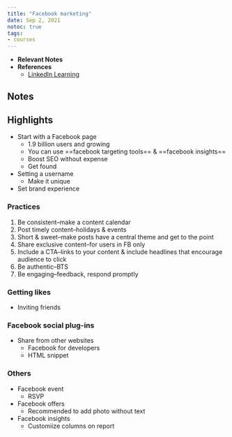 ```yaml
---
title: "Facebook marketing"
date: Sep 2, 2021
notoc: true
tags:
- courses
---
```


- **Relevant Notes**
- **References**
	- [LinkedIn Learning](https://www.linkedin.com/learning/marketing-on-facebook/how-to-create-a-facebook-page)


## Notes

## Highlights
- Start with a Facebook page
	- 1.9 billion users and growing
	- You can use ==facebook targeting tools== & ==facebook insights==
	- Boost SEO without expense
	- Get found
- Setting a username
	- Make it unique
- Set brand experience
### Practices
1. Be consistent–make a content calendar
2. Post timely content–holidays & events
3. Short & sweet–make posts have a central theme and get to the point
4. Share exclusive content–for users in FB only
5. Include a CTA–links to your content & include headlines that encourage audience to click
6. Be authentic–BTS
7. Be engaging–feedback, respond promptly
### Getting likes
- Inviting friends
### Facebook social plug-ins
- Share from other websites
	- Facebook for developers
	- HTML snippet
### Others
- Facebook event
	- RSVP
- Facebook offers
	- Recommended to add photo without text
- Facebook insights
	- Customiize columns on report